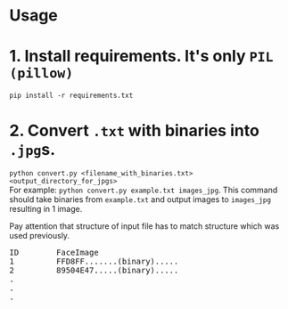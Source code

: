 # Usage
# 1. Install requirements. It's only `PIL (pillow)`
`pip install -r requirements.txt`
# 2. Convert `.txt` with binaries into `.jpg`s.
`python convert.py <filename_with_binaries.txt> <output_directory_for_jpgs>` <br>
For example:
`python convert.py example.txt images_jpg`. This command should take binaries from `example.txt` and output images to `images_jpg` resulting in 1 image.

Pay attention that structure of input file has to match structure which was used previously.<br>
<pre>
ID        FaceImage
1         FFD8FF.......(binary).....
2         89504E47.....(binary).....
.
.
.
</pre>

